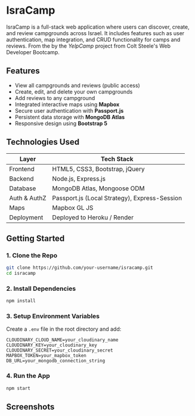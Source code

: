 # IsraCamp

IsraCamp is a full-stack web application where users can discover, create, and review campgrounds across Israel. It includes features such as user authentication, map integration, and CRUD functionality for camps and reviews. From the by the _YelpCamp_ project from Colt Steele's Web Developer Bootcamp.

## Features

- View all campgrounds and reviews (public access)
- Create, edit, and delete your own campgrounds
- Add reviews to any campground
- Integrated interactive maps using **Mapbox**
- Secure user authentication with **Passport.js**
- Persistent data storage with **MongoDB Atlas**
- Responsive design using **Bootstrap 5**

## Technologies Used

| Layer        | Tech Stack                                    |
| ------------ | --------------------------------------------- |
| Frontend     | HTML5, CSS3, Bootstrap, jQuery                |
| Backend      | Node.js, Express.js                           |
| Database     | MongoDB Atlas, Mongoose ODM                   |
| Auth & AuthZ | Passport.js (Local Strategy), Express-Session |
| Maps         | Mapbox GL JS                                  |
| Deployment   | Deployed to Heroku / Render                   |

## Getting Started

### 1. Clone the Repo

```bash
git clone https://github.com/your-username/isracamp.git
cd isracamp
```

### 2. Install Dependencies

```bash
npm install
```

### 3. Setup Environment Variables

Create a `.env` file in the root directory and add:

````env
CLOUDINARY_CLOUD_NAME=your_cloudinary_name
CLOUDINARY_KEY=your_cloudinary_key
CLOUDINARY_SECRET=your_cloudinary_secret
MAPBOX_TOKEN=your_mapbox_token
DB_URL=your_mongodb_connection_string
````

### 4. Run the App

```bash
npm start
```

## Screenshots

